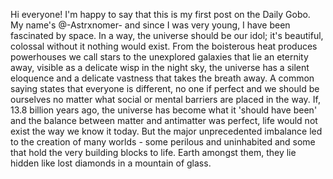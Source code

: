 Hi everyone! I'm happy to say that this is my first post on the Daily Gobo. My name's @-Astrxnomer- and since I was very young, I have been fascinated by space.
In a way, the universe should be our idol; it's beautiful, colossal without it nothing would exist. From the boisterous heat produces powerhouses we call stars to the unexplored galaxies that lie an eternity away, visible as a delicate wisp in the night sky, the universe has a silent eloquence and a delicate vastness that takes the breath away. A common saying states that everyone is different, no one if perfect and we should be ourselves no matter what social or mental barriers are placed in the way. If, 13.8 billion years ago, the universe has become what it 'should have been' and the balance between matter and antimatter was perfect, life would not exist the way we know it today. But the major unprecedented imbalance led to the creation of many worlds - some perilous and uninhabited and some that hold the very building blocks to life. Earth amongst them, they lie hidden like lost diamonds in a mountain of glass.